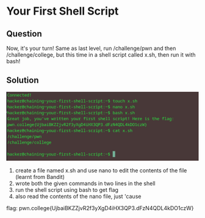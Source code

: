 # Your First Shell Script
## Question
Now, it's your turn! Same as last level, run /challenge/pwn and then /challenge/college, but this time in a shell script called x.sh, then run it with bash!


## Solution
![](./images/2.jpg)
1. create a file named x.sh and use nano to edit the contents of the file (learnt from Bandit)
2. wrote both the given commands in two lines in the shell
3. run the shell script using bash to get flag
4. also read the contents of the nano file, just 'cause

flag: pwn.college{UjbaiBKZZjvR2f3yXgD4iHX3QP3.dFzN4QDL4kDO1czW}


